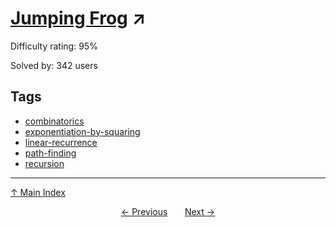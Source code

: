 # [Jumping Frog](https://projecteuler.net/problem=490) ↗️

Difficulty rating: 95%

Solved by: 342 users
## Tags

- [combinatorics](../tags/combinatorics.md)
- [exponentiation-by-squaring](../tags/exponentiation-by-squaring.md)
- [linear-recurrence](../tags/linear-recurrence.md)
- [path-finding](../tags/path-finding.md)
- [recursion](../tags/recursion.md)



---

[↑ Main Index](../README.md)


<div align=center><a href='489.md'>← Previous</a> &nbsp;&nbsp; &nbsp;&nbsp;  <a href='491.md'>Next →</a></div>
